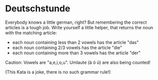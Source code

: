 # Deutschstunde

Everybody knows a little german, right? But remembering the correct articles is a tough job. Write yourself a little helper, that returns the noun with the matching article:

- each noun containing less than 2 vowels has the article "das"
- each noun containing 2/3 vowels has the article "die"
- each noun containing more than 3 vowels has the article "der"

Caution: Vowels are "a,e,i,o,u". Umlaute (ä ö ü) are also being counted!

(This Kata is a joke, there is no such grammar rule!)

